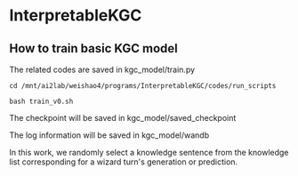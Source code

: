 # InterpretableKGC

## How to train basic KGC model

The related codes are saved in kgc_model/train.py

```
cd /mnt/ai2lab/weishao4/programs/InterpretableKGC/codes/run_scripts

bash train_v0.sh
```

The checkpoint will be saved in kgc_model/saved_checkpoint

The log information will be saved in kgc_model/wandb

In this work, we randomly select a knowledge sentence from the knowledge list corresponding for a wizard turn's generation or prediction.